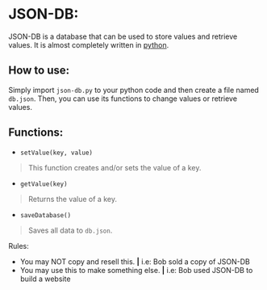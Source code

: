 # JSON-DB:
JSON-DB is a database that can be used to store values and retrieve values. It is almost completely written in [python](https://www.python.org/ "Official python website").

## How to use:
Simply import `json-db.py` to your python code and then create a file named `db.json`.
Then, you can use its functions to change values or retrieve values.

## Functions:
* `setValue(key, value)`
> This function creates and/or sets the value of a key.
* `getValue(key)`
> Returns the value of a key.
* `saveDatabase()`
> Saves all data to `db.json`.

Rules:
* You may NOT copy and resell this. **|** i.e: Bob sold a copy of JSON-DB
* You may use this to make something else. **|** i.e: Bob used JSON-DB to build a website
